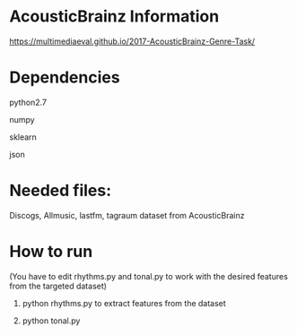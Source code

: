 # AcousticBrainz Information
https://multimediaeval.github.io/2017-AcousticBrainz-Genre-Task/

# Dependencies
python2.7

numpy

sklearn

json

# Needed files:
Discogs, Allmusic, lastfm, tagraum dataset from AcousticBrainz


# How to run 
(You have to edit rhythms.py and tonal.py to work with the desired features from the targeted dataset)

1. python rhythms.py to extract features from the dataset

2. python tonal.py
